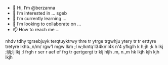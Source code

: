 - 👋 Hi, I’m @berzanna
- 👀 I’m interested in ... sgeb
- 🌱 I’m currently learning ...
- 💞️ I’m looking to collaborate on ...
- 📫 How to reach me ...

<!---
berzanna/berzanna is a ✨ special ✨ repository because its `README.md` (this file) appears on your GitHub profile.
You can click the Preview link to take a look at your changes.
--->
nhdv
tdhy tgrsebjuyk terqtuyktrwy thre tr ytrge
 trgwhju ytery tr tr
  erttyre tretyre
lkhb.,n/m/ rgw'l mgw lkm ;l w;lkntq'l34kn'l4k n'4
yfkglh k h;jh ;k h lkj ;ljlj;lj lkj ;l
frgh r ser r aef ef
frg tr gertgergt tr
klj hljh .m, n.,m
hk lkjh kjh kjh lkjh
